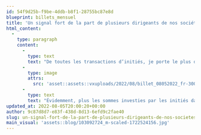 ```yaml
---
id: 54f9d25b-f9be-4ddb-b8f1-28755bc87e8d
blueprint: billets_mensuel
title: 'Un signal fort de la part de plusieurs dirigeants de nos sociétés'
html_content:
  -
    type: paragraph
    content:
      -
        type: text
        text: "De toutes les transactions d’initiés, je porte le plus d’importance aux achats. En effet, de nombreuses raisons peuvent motiver la vente d’actions de la part d’un initié, que ce soit le paiement d’impôts, la diversification de son portefeuille, l’achat d’un bateau, l’exercice d’options, etc. Mais, à ma connaissance, il n’y a qu’une bonne raison d’acheter des actions\_: l’espoir de faire un bon profit!C’est pourquoi nous portons une attention particulière et régulière (nous obtenons des rapports automatisés quotidiens) aux achats d’initiés.Techniquement, un initié est une personne dont la position, en tant que dirigeant ou administrateur, ou comme important actionnariat (10\_% ou plus des actions) dans une société cotée en Bourse, le place dans une position privilégiée par rapport aux autres actionnaires.En théorie, et dans les faits, un initié est mieux placé que le commun des mortels pour savoir quand le titre de la société qu'il dirige est une belle occasion d’achat.\_Selon une étude préparée par TipRanks, les achats d’actions effectués par les dirigeants d’entreprises ont surpassé le rendement du S&P\_500 de 5\_% par année, en moyenne, au cours des 12 mois suivants ces achats entre 2015 et 2020.En somme, un investisseur se doit de rester à l’affut des achats d’initiés.Or, j'ai remarqué quelques achats d'initiés qui ont été effectués depuis le début de 2022 et que je considère significatifs, tant parmi les sociétés du portefeuille de la Lettre financière COTE 100 que chez certaines sociétés dont nous avons recommandé le titre par le passé. Voici un échantillon des plus importants, selon moi\_:"
      -
        type: image
        attrs:
          src: 'asset::assets::vxuploads/2022/08/billet_08052022_fr-300x192.png'
      -
        type: text
        text: "Évidemment, plus les sommes investies par les initiés dans les achats sont élevées, plus le message est pertinent pour les investisseurs. Dans le même ordre d’idée, l’achat par plusieurs initiés d'une même société est un message encore plus puissant.À mon avis, il faut voir les achats d’initiés comme un signal fort que certains initiés croient que leur titre est une aubaine. Ce serait selon moi une erreur de fonder ses décisions d’investissement exclusivement sur de tels achats – les initiés peuvent aussi se tromper. Il reste que lorsque que de tels achats confirment l’évaluation que l’on fait nous-mêmes d’un titre, le signal devient particulièrement fort."
updated_at: 2022-08-05T20:00:20+00:00
author: 9c87d8d7-e83f-438d-8d13-6efd9c2fae40
slug: un-signal-fort-de-la-part-de-plusieurs-dirigeants-de-nos-societes
main_visual: 'assets::blog/103092724_m-scaled-1722524156.jpg'
---
```

